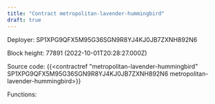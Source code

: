 ```yaml
---
title: "Contract metropolitan-lavender-hummingbird"
draft: true
---
```

Deployer: SP1XPG9QFX5M95G36SGN9R8YJ4KJ0JB7ZXNH892N6


 



Block height: 77891 (2022-10-01T20:28:27.000Z)

Source code: {{<contractref "metropolitan-lavender-hummingbird" SP1XPG9QFX5M95G36SGN9R8YJ4KJ0JB7ZXNH892N6 metropolitan-lavender-hummingbird>}}

Functions:


